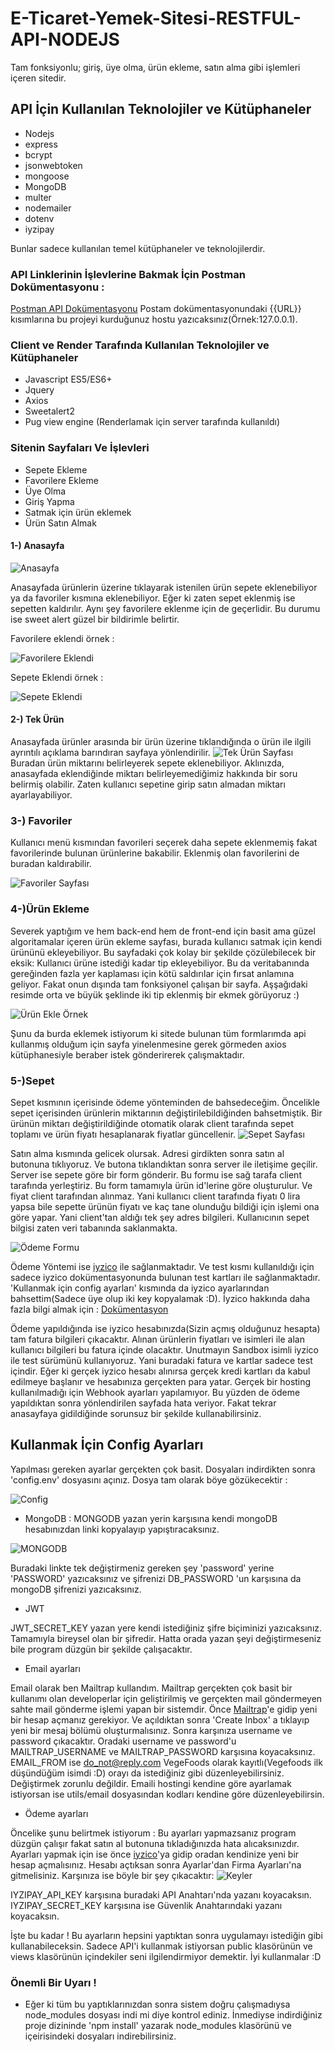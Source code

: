 # E-Ticaret-Yemek-Sitesi-RESTFUL-API-NODEJS
Tam fonksiyonlu; giriş, üye olma, ürün ekleme, satın alma gibi işlemleri içeren sitedir.

## API İçin Kullanılan Teknolojiler ve Kütüphaneler

- Nodejs
- express
- bcrypt
- jsonwebtoken
- mongoose
- MongoDB
- multer
- nodemailer
- dotenv
- iyzipay

Bunlar sadece kullanılan temel kütüphaneler ve teknolojilerdir.

### API Linklerinin İşlevlerine Bakmak İçin Postman Dokümentasyonu : 
[Postman API Dokümentasyonu](https://documenter.getpostman.com/view/11268324/SztA6oST?version=latest)
Postam dokümentasyonundaki {{URL}} kısımlarına bu projeyi kurduğunuz hostu yazıcaksınız(Örnek:127.0.0.1).

### Client ve Render Tarafında Kullanılan Teknolojiler ve Kütüphaneler

- Javascript ES5/ES6+
- Jquery
- Axios
- Sweetalert2
- Pug view engine (Renderlamak için server tarafında kullanıldı)

### Sitenin Sayfaları Ve İşlevleri
- Sepete Ekleme
- Favorilere Ekleme
- Üye Olma
- Giriş Yapma
- Satmak için ürün eklemek
- Ürün Satın Almak

#### 1-) Anasayfa
![Anasayfa](https://github.com/Lepuz-coder/E-Ticaret-Yemek-Sitesi-RESTFUL-API-NODEJS/blob/master/Anasayfa.PNG?raw=true "Anasayfa")

Anasayfada ürünlerin üzerine tıklayarak istenilen ürün sepete eklenebiliyor ya da favoriler kısmına eklenebiliyor. Eğer ki zaten sepet eklenmiş ise sepetten kaldırılır. Aynı şey favorilere eklenme için de geçerlidir. Bu durumu ise sweet alert güzel bir bildirimle belirtir.

Favorilere eklendi örnek :

![Favorilere Eklendi](https://github.com/Lepuz-coder/E-Ticaret-Yemek-Sitesi-RESTFUL-API-NODEJS/blob/master/Favorilere%20Eklendi.png?raw=true "Favorilere Eklendi")

Sepete Eklendi örnek :

![Sepete Eklendi](https://github.com/Lepuz-coder/E-Ticaret-Yemek-Sitesi-RESTFUL-API-NODEJS/blob/master/Sepete%20Eklendi.png?raw=true "Sepete Eklendi")

#### 2-) Tek Ürün
Anasayfada ürünler arasında bir ürün üzerine tıklandığında o ürün ile ilgili ayrıntılı açıklama barındıran sayfaya yönlendirilir.
![Tek Ürün Sayfası](https://github.com/Lepuz-coder/E-Ticaret-Yemek-Sitesi-RESTFUL-API-NODEJS/blob/master/Tek%20%C3%9Cr%C3%BCn.png?raw=true "Tek Ürün Sayfası")
Buradan ürün miktarını belirleyerek sepete eklenebiliyor. Aklınızda, anasayfada eklendiğinde miktarı belirleyemediğimiz hakkında bir soru belirmiş olabilir. Zaten kullanıcı sepetine girip satın almadan miktarı ayarlayabiliyor.

### 3-) Favoriler

Kullanıcı menü kısmından favorileri seçerek daha sepete eklenmemiş fakat favorilerinde bulunan ürünlerine bakabilir. Eklenmiş olan favorilerini de buradan kaldırabilir.

![Favoriler Sayfası](https://github.com/Lepuz-coder/E-Ticaret-Yemek-Sitesi-RESTFUL-API-NODEJS/blob/master/Favoriler.png?raw=true "Favoriler Sayfası")

### 4-)Ürün Ekleme

Severek yaptığım ve hem back-end hem de front-end için basit ama güzel algoritamalar içeren ürün ekleme sayfası, burada kullanıcı satmak için kendi ürününü ekleyebiliyor. Bu sayfadaki çok kolay bir şekilde çözülebilecek bir eksik: Kullanıcı ürüne istediği kadar tip ekleyebiliyor. Bu da veritabanında gereğinden fazla yer kaplaması için kötü saldırılar için fırsat anlamına geliyor. Fakat onun dışında tam fonksiyonel çalışan bir sayfa. Aşşağıdaki resimde orta ve büyük şeklinde iki tip eklenmiş bir ekmek görüyoruz :)

![Ürün Ekle Örnek](https://github.com/Lepuz-coder/E-Ticaret-Yemek-Sitesi-RESTFUL-API-NODEJS/blob/master/%C3%9Cr%C3%BCn%20Ekle.png?raw=true "Ürün Ekle Örnek")

Şunu da burda eklemek istiyorum ki sitede bulunan tüm formlarımda api kullanmış olduğum için sayfa yinelenmesine gerek görmeden axios kütüphanesiyle beraber istek gönderirerek çalışmaktadır. 

### 5-)Sepet

Sepet kısmının içerisinde ödeme yönteminden de bahsedeceğim. Öncelikle sepet içerisinden ürünlerin miktarının değiştirilebildiğinden bahsetmiştik. Bir ürünün miktarı değiştirildiğinde otomatik olarak client tarafında sepet toplamı ve ürün fiyatı hesaplanarak fiyatlar güncellenir.
![Sepet Sayfası](https://github.com/Lepuz-coder/E-Ticaret-Yemek-Sitesi-RESTFUL-API-NODEJS/blob/master/Sepet1.png?raw=true "Sepet Sayfası")

Satın alma kısmında gelicek olursak. Adresi girdikten sonra satın al butonuna tıklıyoruz. Ve butona tıklandıktan sonra server ile iletişime geçilir. Server ise sepete göre bir form gönderir. Bu formu ise sağ tarafa client tarafında yerleştiriz. Bu form tamamıyla ürün id'lerine göre oluşturulur. Ve fiyat client tarafından alınmaz. Yani kullanıcı client tarafında fiyatı 0 lira yapsa bile sepette ürünün fiyatı ve kaç tane olunduğu bildiği için işlemi ona göre yapar. Yani client'tan aldığı tek şey adres bilgileri. Kullanıcının sepet bilgisi zaten veri tabanında saklanmakta.

![Ödeme Formu](https://github.com/Lepuz-coder/E-Ticaret-Yemek-Sitesi-RESTFUL-API-NODEJS/blob/master/Odeme.png?raw=true "Ödeme Formu")

Ödeme Yöntemi ise [iyzico](https://www.iyzico.com/isim-icin/kurumsal-hesap-olustur?gclid=CjwKCAjw2a32BRBXEiwAUcugiCh0uQxgE1YtamruIDWylUjnLN87PpGr2c-Z_ahiTJ69JRHWHZXdBBoCiBcQAvD_BwE "iyzico") ile sağlanmaktadır. Ve test kısmı kullanıldığı için sadece iyzico dokümentasyonunda bulunan test kartları ile sağlanmaktadır. 'Kullanmak için config ayarları' kısmında da iyzico ayarlarından bahsettim(Sadece üye olup iki key kopyalamak :D). İyzico hakkında daha fazla bilgi almak için : [Dokümentasyon](https://dev.iyzipay.com/tr "Dokümentasyon")

Ödeme yapıldığında ise iyzico hesabınızda(Sizin açmış olduğunuz hesapta) tam fatura bilgileri çıkacaktır. Alınan ürünlerin fiyatları ve isimleri ile alan kullanıcı bilgileri bu fatura içinde olacaktır. Unutmayın Sandbox isimli iyzico ile test sürümünü kullanıyoruz. Yani buradaki fatura ve kartlar sadece test içindir. Eğer ki gerçek iyzico hesabı alınırsa gerçek kredi kartları da kabul edilmeye başlanır ve hesabınıza gerçekten para yatar. Gerçek bir hosting kullanılmadığı için Webhook ayarları yapılamıyor. Bu yüzden de ödeme yapıldıktan sonra yönlendirilen sayfada hata veriyor. Fakat tekrar anasayfaya gidildiğinde sorunsuz bir şekilde kullanabilirsiniz.

## Kullanmak İçin Config Ayarları
Yapılması gereken ayarlar gerçekten çok basit. Dosyaları indirdikten sonra 'config.env' dosyasını açınız. Dosya tam olarak böye gözükecektir : 

![Config](https://github.com/Lepuz-coder/E-Ticaret-Yemek-Sitesi-RESTFUL-API-NODEJS/blob/master/Config.png?raw=true "Config")

- MongoDB :
MONGODB yazan yerin karşısına kendi mongoDB hesabınızdan linki kopyalayıp yapıştıracaksınız. 

![MONGODB](https://github.com/Lepuz-coder/E-Ticaret-Yemek-Sitesi-RESTFUL-API-NODEJS/blob/master/mongo.png?raw=true "MONGODB")

Buradaki linkte tek değiştirmeniz gereken şey 'password' yerine 'PASSWORD' yazıcaksınız ve şifrenizi DB_PASSWORD 'un karşısına da mongoDB şifrenizi yazıcaksınız.

- JWT

JWT_SECRET_KEY yazan yere kendi istediğiniz şifre biçiminizi yazıcaksınız. Tamamıyla bireysel olan bir şifredir. Hatta orada yazan şeyi değiştirmeseniz bile program düzgün bir şekilde çalışacaktır.

- Email ayarları 

Email olarak ben Mailtrap kullandım. Mailtrap gerçekten çok basit bir kullanımı olan developerlar için geliştirilmiş ve gerçekten mail göndermeyen sahte mail gönderme işlemi yapan bir sistemdir. Önce [Mailtrap](https://mailtrap.io "Mailtrap")'e gidip yeni bir hesap açmanız gerekiyor. Ve açıldıktan sonra 'Create Inbox' a tıklayıp yeni bir mesaj bölümü oluşturmalısınız. Sonra karşınıza username ve password çıkacaktır. Oradaki username ve password'u MAILTRAP_USERNAME ve MAILTRAP_PASSWORD karşısına koyacaksınız. EMAIL_FROM ise <do_not@reply.com> VegeFoods olarak kayıtlı(Vegefoods ilk düşündüğüm isimdi :D) orayı da istediğiniz gibi düzenleyebilirsiniz. Değiştirmek zorunlu değildir.
	Emaili hostingi kendine göre ayarlamak istiyorsan ise utils/email dosyasından kodları kendine göre düzenleyebilirsin.

- Ödeme ayarları

Öncelike şunu belirtmek istiyorum : Bu ayarları yapmazsanız program düzgün çalışır fakat satın al butonuna tıkladığınızda hata alıcaksınızdır. Ayarları yapmak için ise önce [iyzico](https://sandbox-merchant.iyzipay.com/auth/login "iyzico")'ya gidip oradan kendinize yeni bir hesap açmalısınız. Hesabı açtıksan sonra Ayarlar'dan Firma Ayarları'na gitmelisiniz. Karşınıza ise böyle bir şey çıkacaktır:
![Keyler](https://github.com/Lepuz-coder/E-Ticaret-Yemek-Sitesi-RESTFUL-API-NODEJS/blob/master/%C4%B0yzico.png?raw=true "Keyler")

IYZIPAY_API_KEY karşısına buradaki API Anahtarı'nda yazanı koyacaksın.
IYZIPAY_SECRET_KEY karşısına ise Güvenlik Anahtarındaki yazanı koyacaksın.

İşte bu kadar ! Bu ayarların hepsini yaptıktan sonra uygulamayı istediğin gibi kullanabileceksin. Sadece API'i kullanmak istiyorsan public klasörünün ve views klasörünün içindekiler seni ilgilendirmiyor demektir. İyi kullanmalar :D

### Önemli Bir Uyarı !
- Eğer ki tüm bu yaptıklarınızdan sonra sistem doğru çalışmadıysa node_modules dosyası indi mi diye kontrol ediniz. İnmediyse indirdiğiniz proje dizininde 'npm install' yazarak node_modules klasörünü ve içeirisindeki dosyaları indirebilirsiniz.
